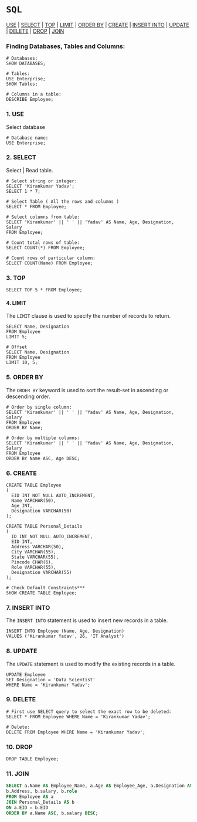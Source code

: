 # `SQL`

<a href=#use>USE</a> | <a href=#select>SELECT</a> | <a href=#top>TOP</a> | <a href=#limit>LIMIT</a> | <a href=#orderby>ORDER BY</a> | <a href=#create>CREATE</a> | <a href=#insert>INSERT INTO</a> | <a href=#update>UPDATE</a> | <a href=#delete>DELETE</a> | <a href=#drop>DROP</a> | <a href=#join>JOIN</a>

### Finding Databases, Tables and Columns:
```mysql
# Databases:
SHOW DATABASES;

# Tables:
USE Enterprise;
SHOW Tables;

# Columns in a table:
DESCRIBE Employee;
```

<h3 name=use><b>1. USE</b></h3> 

Select database

```mysql
# Database name:
USE Enterprise;
```


<h3 name=select><b>2. SELECT</b></h3> 

Select | Read table.

```mysql
# Select string or integer:
SELECT 'Kirankumar Yadav';
SELECT 1 * 7;

# Select Table ( All the rows and columns )
SELECT * FROM Employee;

# Select columns from table:
SELECT 'Kirankumar' || ' ' || 'Yadav' AS Name, Age, Designation, Salary 
FROM Employee;

# Count total rows of table:
SELECT COUNT(*) FROM Employee;

# Count rows of particular column:
SELECT COUNT(Name) FROM Employee;
``` 

<h3 name=top><b>3. TOP</b></h3> 

```mysql
SELECT TOP 5 * FROM Employee;
```

<h4 name=top>4. LIMIT</h4> 

The `LIMIT` clause is used to specify the number of records to return.

```mysql
SELECT Name, Designation
FROM Employee
LIMIT 5;

# Offset
SELECT Name, Designation
FROM Employee
LIMIT 10, 5;
```

<h3 name=orderby><b>5. ORDER BY</b></h3>

The `ORDER BY` keyword is used to sort the result-set in ascending or descending order.

```mysql
# Order by single column:
SELECT 'Kirankumar' || ' ' || 'Yadav' AS Name, Age, Designation, Salary 
FROM Employee
ORDER BY Name;

# Order by multiple columns:
SELECT 'Kirankumar' || ' ' || 'Yadav' AS Name, Age, Designation, Salary 
FROM Employee
ORDER BY Name ASC, Age DESC;
```

<h3 name=create><b>6. CREATE</b></h3>

```mysql
CREATE TABLE Employee
(
  EID INT NOT NULL AUTO_INCREMENT,
  Name VARCHAR(50),
  Age INT,
  Designation VARCHAR(50)
);

CREATE TABLE Personal_Details
(
  ID INT NOT NULL AUTO_INCREMENT,
  EID INT,
  Address VARCHAR(50),
  City VARCHAR(55),
  State VARCHAR(55),
  Pincode CHAR(6),
  Role VARCHAR(55),
  Designation VARCHAR(55)
);
```

```mysql
# Check Default Constraints***
SHOW CREATE TABLE Employee;
```

<h3 name=insert><b>7. INSERT INTO</b></h3>

The `INSERT INTO` statement is used to insert new records in a table.

```mysql
INSERT INTO Employee (Name, Age, Designation)
VALUES ('Kirankumar Yadav', 26, 'IT Analyst')
```

<h3 name=update><b>8. UPDATE</b></h3>

The `UPDATE` statement is used to modify the existing records in a table.

```mysql
UPDATE Employee
SET Designation = 'Data Scientist'
WHERE Name = 'Kirankumar Yadav';
```

<h3 name=delete><b>9. DELETE</b></h3>

```mysql
# First use SELECT query to select the exact row to be deleted:
SELECT * FROM Employee WHERE Name = 'Kirankumar Yadav';

# Delete: 
DELETE FROM Employee WHERE Name = 'Kirankumar Yadav';
```

<h3 name=drop><b>10. DROP</b></h3>

```mysql
DROP TABLE Employee;
```

<h3 name=join><b>11. JOIN</b></h3>

```sql
SELECT a.Name AS Employee_Name, a.Age AS Employee_Age, a.Designation AS Employee_Designation,
b.Address, b.salary, b.role
FROM Employee AS a
JOIN Personal_Details AS b
ON a.EID = b.EID
ORDER BY a.Name ASC, b.salary DESC;
```
